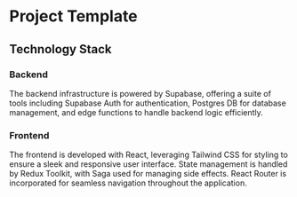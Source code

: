 # Project Template

## Technology Stack

### Backend

The backend infrastructure is powered by Supabase, offering a suite of tools including Supabase Auth for authentication, Postgres DB for database management, and edge functions to handle backend logic efficiently.

### Frontend

The frontend is developed with React, leveraging Tailwind CSS for styling to ensure a sleek and responsive user interface. State management is handled by Redux Toolkit, with Saga used for managing side effects. React Router is incorporated for seamless navigation throughout the application.


